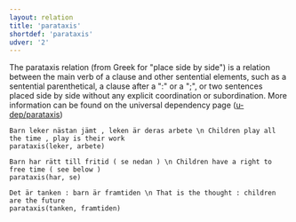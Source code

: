 ```yaml
---
layout: relation
title: 'parataxis'
shortdef: 'parataxis'
udver: '2'
---
```


The parataxis relation (from Greek for "place side by side") is a relation between the main verb of a clause and other sentential elements, such as a sentential parenthetical, a clause after a ":" or a ";", or two sentences placed side by side without any explicit coordination or subordination. More information can be found on the universal dependency page ([u-dep/parataxis]())

~~~ sdparse
Barn leker nästan jämt , leken är deras arbete \n Children play all the time , play is their work  
parataxis(leker, arbete)
~~~

~~~ sdparse
Barn har rätt till fritid ( se nedan ) \n Children have a right to free time ( see below )
parataxis(har, se)
~~~

~~~ sdparse
Det är tanken : barn är framtiden \n That is the thought : children are the future
parataxis(tanken, framtiden)
~~~
